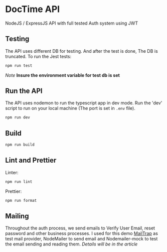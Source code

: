 # DocTime API

NodeJS / ExpressJS API with full tested Auth system using JWT

## Testing

The API uses different DB for testing. And after the test is done, The DB is truncated.
To run the Jest tests:

```bash
npm run test
```

*Note*
**Insure the environment variable for test db is set**

## Run the API

The API uses nodemon to run the typescript app in dev mode. Run the 'dev' script to run on your local machine (The port is set in `.env` file).

```bash
npm run dev
```

## Build

```bash
npm run build
```

## Lint and Prettier

Linter:

```bash
npm run lint
```

Prettier:

```bash
npm run format
```

## Mailing

Throughout the auth process, we send emails to Verify User Email, reset password and other business processes. I used for this demo [MailTrap](https://mailtrap.io) as test mail provider, NodeMailer to send email and Nodemailer-mock to test the email sending and reading them.
*Details will be in the article*
